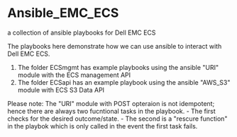 # Ansible_EMC_ECS
a collection of ansible playbooks for Dell EMC ECS

The playbooks here demonstrate how we can use ansible to interact with Dell EMC ECS.
1. The folder ECSmgmt has example playbooks using the ansible "URI" module with the ECS management API
2. The folder ECSapi has an example playbook using the ansible "AWS_S3" module with ECS S3 Data API

Please note:  The "URI" module with POST opteraion is not idempotent; hence there are always two fucntional tasks in the playbook.
              - The first checks for the desired outcome/state.
              - The second is a "rescure function" in the playbok which is only called in the event the first task fails.
